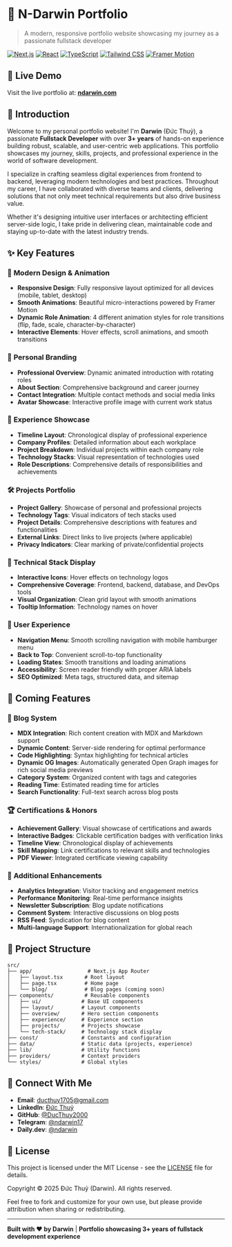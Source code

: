 # 🌟 N-Darwin Portfolio

> A modern, responsive portfolio website showcasing my journey as a passionate fullstack developer

[![Next.js](https://img.shields.io/badge/Next.js-15.3.2-black)](https://nextjs.org/)
[![React](https://img.shields.io/badge/React-19.0.0-blue)](https://reactjs.org/)
[![TypeScript](https://img.shields.io/badge/TypeScript-5.0-blue)](https://www.typescriptlang.org/)
[![Tailwind CSS](https://img.shields.io/badge/Tailwind_CSS-4.0-38B2AC)](https://tailwindcss.com/)
[![Framer Motion](https://img.shields.io/badge/Framer_Motion-12.12.1-ff69b4)](https://www.framer.com/motion/)

## 🚀 Live Demo

Visit the live portfolio at: **[ndarwin.com](https://n-darwin.vercel.app/)**

## 📖 Introduction

Welcome to my personal portfolio website! I'm **Darwin** (Đức Thuỷ), a passionate **Fullstack Developer** with over **3+ years** of hands-on experience building robust, scalable, and user-centric web applications. This portfolio showcases my journey, skills, projects, and professional experience in the world of software development.

I specialize in crafting seamless digital experiences from frontend to backend, leveraging modern technologies and best practices. Throughout my career, I have collaborated with diverse teams and clients, delivering solutions that not only meet technical requirements but also drive business value.

Whether it's designing intuitive user interfaces or architecting efficient server-side logic, I take pride in delivering clean, maintainable code and staying up-to-date with the latest industry trends.

## ✨ Key Features

### 🎨 **Modern Design & Animation**

- **Responsive Design**: Fully responsive layout optimized for all devices (mobile, tablet, desktop)
- **Smooth Animations**: Beautiful micro-interactions powered by Framer Motion
- **Dynamic Role Animation**: 4 different animation styles for role transitions (flip, fade, scale, character-by-character)
- **Interactive Elements**: Hover effects, scroll animations, and smooth transitions

### 👤 **Personal Branding**

- **Professional Overview**: Dynamic animated introduction with rotating roles
- **About Section**: Comprehensive background and career journey
- **Contact Integration**: Multiple contact methods and social media links
- **Avatar Showcase**: Interactive profile image with current work status

### 💼 **Experience Showcase**

- **Timeline Layout**: Chronological display of professional experience
- **Company Profiles**: Detailed information about each workplace
- **Project Breakdown**: Individual projects within each company role
- **Technology Stacks**: Visual representation of technologies used
- **Role Descriptions**: Comprehensive details of responsibilities and achievements

### 🛠️ **Projects Portfolio**

- **Project Gallery**: Showcase of personal and professional projects
- **Technology Tags**: Visual indicators of tech stacks used
- **Project Details**: Comprehensive descriptions with features and functionalities
- **External Links**: Direct links to live projects (where applicable)
- **Privacy Indicators**: Clear marking of private/confidential projects

### 🔧 **Technical Stack Display**

- **Interactive Icons**: Hover effects on technology logos
- **Comprehensive Coverage**: Frontend, backend, database, and DevOps tools
- **Visual Organization**: Clean grid layout with smooth animations
- **Tooltip Information**: Technology names on hover

### 📱 **User Experience**

- **Navigation Menu**: Smooth scrolling navigation with mobile hamburger menu
- **Back to Top**: Convenient scroll-to-top functionality
- **Loading States**: Smooth transitions and loading animations
- **Accessibility**: Screen reader friendly with proper ARIA labels
- **SEO Optimized**: Meta tags, structured data, and sitemap

## 🔮 Coming Features

### 📝 **Blog System**

- **MDX Integration**: Rich content creation with MDX and Markdown support
- **Dynamic Content**: Server-side rendering for optimal performance
- **Code Highlighting**: Syntax highlighting for technical articles
- **Dynamic OG Images**: Automatically generated Open Graph images for rich social media previews
- **Category System**: Organized content with tags and categories
- **Reading Time**: Estimated reading time for articles
- **Search Functionality**: Full-text search across blog posts

### 🏆 **Certifications & Honors**

- **Achievement Gallery**: Visual showcase of certifications and awards
- **Interactive Badges**: Clickable certification badges with verification links
- **Timeline View**: Chronological display of achievements
- **Skill Mapping**: Link certifications to relevant skills and technologies
- **PDF Viewer**: Integrated certificate viewing capability

### 🔄 **Additional Enhancements**

- **Analytics Integration**: Visitor tracking and engagement metrics
- **Performance Monitoring**: Real-time performance insights
- **Newsletter Subscription**: Blog update notifications
- **Comment System**: Interactive discussions on blog posts
- **RSS Feed**: Syndication for blog content
- **Multi-language Support**: Internationalization for global reach

## 📁 Project Structure

```
src/
├── app/                  # Next.js App Router
│   ├── layout.tsx       # Root layout
│   ├── page.tsx         # Home page
│   └── blog/            # Blog pages (coming soon)
├── components/          # Reusable components
│   ├── ui/             # Base UI components
│   ├── layout/         # Layout components
│   ├── overview/       # Hero section components
│   ├── experience/     # Experience section
│   ├── projects/       # Projects showcase
│   └── tech-stack/     # Technology stack display
├── const/              # Constants and configuration
├── data/               # Static data (projects, experience)
├── lib/                # Utility functions
├── providers/          # Context providers
└── styles/             # Global styles
```

## 🤝 Connect With Me

- **Email**: [ducthuy1705@gmail.com](mailto:ducthuy1705@gmail.com)
- **LinkedIn**: [Đức Thuỷ](https://www.linkedin.com/in/%C4%91%E1%BB%A9c-thu%E1%BB%B7-878912191/)
- **GitHub**: [@DucThuy2000](https://github.com/DucThuy2000)
- **Telegram**: [@ndarwin17](https://t.me/ndarwin17)
- **Daily.dev**: [@ndarwin](https://app.daily.dev/ndarwin)

## 📄 License

This project is licensed under the MIT License - see the [LICENSE](LICENSE) file for details.

Copyright © 2025 Đức Thuỷ (Darwin). All rights reserved.

Feel free to fork and customize for your own use, but please provide attribution when sharing or redistributing.

---

**Built with ❤️ by Darwin** | **Portfolio showcasing 3+ years of fullstack development experience**
